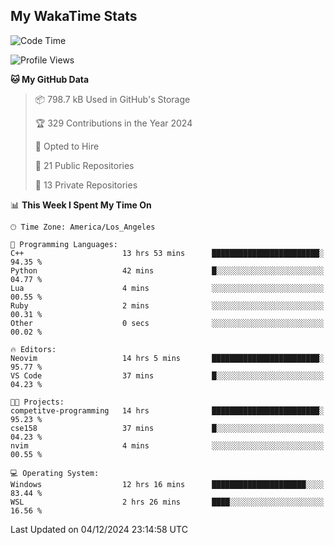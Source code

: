 ## My WakaTime Stats
<!--START_SECTION:waka-->
![Code Time](http://img.shields.io/badge/Code%20Time-183%20hrs%2057%20mins-blue)

![Profile Views](http://img.shields.io/badge/Profile%20Views-0-blue)

**🐱 My GitHub Data** 

> 📦 798.7 kB Used in GitHub's Storage 
 > 
> 🏆 329 Contributions in the Year 2024
 > 
> 💼 Opted to Hire
 > 
> 📜 21 Public Repositories 
 > 
> 🔑 13 Private Repositories 
 > 
📊 **This Week I Spent My Time On** 

```text
🕑︎ Time Zone: America/Los_Angeles

💬 Programming Languages: 
C++                      13 hrs 53 mins      ████████████████████████░   94.35 % 
Python                   42 mins             █░░░░░░░░░░░░░░░░░░░░░░░░   04.77 % 
Lua                      4 mins              ░░░░░░░░░░░░░░░░░░░░░░░░░   00.55 % 
Ruby                     2 mins              ░░░░░░░░░░░░░░░░░░░░░░░░░   00.31 % 
Other                    0 secs              ░░░░░░░░░░░░░░░░░░░░░░░░░   00.02 % 

🔥 Editors: 
Neovim                   14 hrs 5 mins       ████████████████████████░   95.77 % 
VS Code                  37 mins             █░░░░░░░░░░░░░░░░░░░░░░░░   04.23 % 

🐱‍💻 Projects: 
competitve-programming   14 hrs              ████████████████████████░   95.23 % 
cse158                   37 mins             █░░░░░░░░░░░░░░░░░░░░░░░░   04.23 % 
nvim                     4 mins              ░░░░░░░░░░░░░░░░░░░░░░░░░   00.55 % 

💻 Operating System: 
Windows                  12 hrs 16 mins      █████████████████████░░░░   83.44 % 
WSL                      2 hrs 26 mins       ████░░░░░░░░░░░░░░░░░░░░░   16.56 % 
```


 Last Updated on 04/12/2024 23:14:58 UTC
<!--END_SECTION:waka-->
